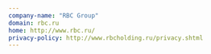 ```yaml
---
company-name: "RBC Group"
domain: rbc.ru
home: http://www.rbc.ru/
privacy-policy: http://www.rbcholding.ru/privacy.shtml
---
```




